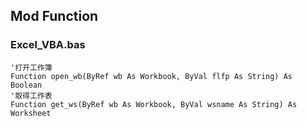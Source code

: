 ## Mod Function
### Excel_VBA.bas

```BASIC
'打开工作簿
Function open_wb(ByRef wb As Workbook, ByVal flfp As String) As Boolean
'取得工作表
Function get_ws(ByRef wb As Workbook, ByVal wsname As String) As Worksheet 
```
